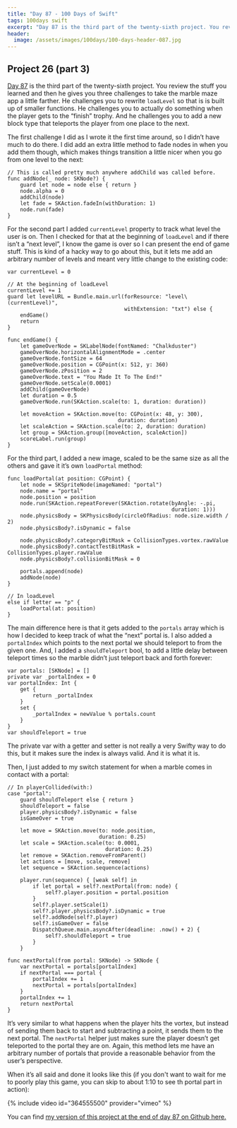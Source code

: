 ```yaml
---
title: "Day 87 - 100 Days of Swift"
tags: 100days swift
excerpt: "Day 87 is the third part of the twenty-sixth project. You review the stuff you learned and then he gives you three challenges to take the marble maze app a little farther. He challenges you to rewrite `loadLevel` so that is is built up of smaller functions. He challenges you to actually do something when the player gets to the “finish” trophy. And he challenges you to add a new block type that teleports the player from one place to the next."
header:
  image: /assets/images/100days/100-days-header-087.jpg
---
```

## Project 26 (part 3)
[Day 87](https://www.hackingwithswift.com/100/87) is the third part of the twenty-sixth project. You review the stuff you learned and then he gives you three challenges to take the marble maze app a little farther. He challenges you to rewrite `loadLevel` so that is is built up of smaller functions. He challenges you to actually do something when the player gets to the “finish” trophy. And he challenges you to add a new block type that teleports the player from one place to the next.

The first challenge I did as I wrote it the first time around, so I didn’t have much to do there. I did add an extra little method to fade nodes in when you add them though, which makes things transition a little nicer when you go from one level to the next:
```
// This is called pretty much anywhere addChild was called before.
func addNode(_ node: SKNode?) {
    guard let node = node else { return }
    node.alpha = 0
    addChild(node)
    let fade = SKAction.fadeIn(withDuration: 1)
    node.run(fade)
}
```

For the second part I added `currentLevel` property to track what level the user is on. Then I checked for that at the beginning of `loadLevel` and if there isn’t a “next level”, I know the game is over so I can present the end of game stuff. This is kind of a hacky way to go about this, but it lets me add an arbitrary number of levels and meant very little change to the existing code:
```
var currentLevel = 0

// At the beginning of loadLevel
currentLevel += 1
guard let levelURL = Bundle.main.url(forResource: "level\(currentLevel)",
                                     withExtension: "txt") else {
    endGame()
    return
}

func endGame() {
    let gameOverNode = SKLabelNode(fontNamed: "Chalkduster")
    gameOverNode.horizontalAlignmentMode = .center
    gameOverNode.fontSize = 64
    gameOverNode.position = CGPoint(x: 512, y: 360)
    gameOverNode.zPosition = 2
    gameOverNode.text = "You Made It To The End!"
    gameOverNode.setScale(0.0001)
    addChild(gameOverNode)
    let duration = 0.5
    gameOverNode.run(SKAction.scale(to: 1, duration: duration))

    let moveAction = SKAction.move(to: CGPoint(x: 48, y: 300),
                                   duration: duration)
    let scaleAction = SKAction.scale(to: 2, duration: duration)
    let group = SKAction.group([moveAction, scaleAction])
    scoreLabel.run(group)
}
```

For the third part, I added a new image, scaled to be the same size as all the others and gave it it’s own `loadPortal` method:
```
func loadPortal(at position: CGPoint) {
    let node = SKSpriteNode(imageNamed: "portal")
    node.name = "portal"
    node.position = position
    node.run(SKAction.repeatForever(SKAction.rotate(byAngle: -.pi,
                                                    duration: 1)))
    node.physicsBody = SKPhysicsBody(circleOfRadius: node.size.width / 2)
    node.physicsBody?.isDynamic = false

    node.physicsBody?.categoryBitMask = CollisionTypes.vortex.rawValue
    node.physicsBody?.contactTestBitMask = CollisionTypes.player.rawValue
    node.physicsBody?.collisionBitMask = 0

    portals.append(node)
    addNode(node)
}

// In loadLevel
else if letter == "p" {
    loadPortal(at: position)
}
```

The main difference here is that it gets added to the `portals` array which is how I decided to keep track of what the “next” portal is. I also added a `portalIndex` which points to the next portal we should teleport to from the given one. And, I added a `shouldTeleport` bool, to add a little delay between teleport times so the marble didn’t just teleport back and forth forever:
```
var portals: [SKNode] = []
private var _portalIndex = 0
var portalIndex: Int {
    get {
        return _portalIndex
    }
    set {
        _portalIndex = newValue % portals.count
    }
}
var shouldTeleport = true
```
The private var with a getter and setter is not really a very Swifty way to do this, but it makes sure the index is always valid. And it is what it is.

Then, I just added to my switch statement for when a marble comes in contact with a portal:
```
// In playerCollided(with:)
case "portal":
    guard shouldTeleport else { return }
    shouldTeleport = false
    player.physicsBody?.isDynamic = false
    isGameOver = true

    let move = SKAction.move(to: node.position,
                             duration: 0.25)
    let scale = SKAction.scale(to: 0.0001,
                               duration: 0.25)
    let remove = SKAction.removeFromParent()
    let actions = [move, scale, remove]
    let sequence = SKAction.sequence(actions)

    player.run(sequence) { [weak self] in
        if let portal = self?.nextPortal(from: node) {
            self?.player.position = portal.position
        }
        self?.player.setScale(1)
        self?.player.physicsBody?.isDynamic = true
        self?.addNode(self?.player)
        self?.isGameOver = false
        DispatchQueue.main.asyncAfter(deadline: .now() + 2) {
            self?.shouldTeleport = true
        }
    }

func nextPortal(from portal: SKNode) -> SKNode {
    var nextPortal = portals[portalIndex]
    if nextPortal === portal {
        portalIndex += 1
        nextPortal = portals[portalIndex]
    }
    portalIndex += 1
    return nextPortal
}
```
It’s very similar to what happens when the player hits the vortex, but instead of sending them back to start and subtracting a point, it sends them to the next portal. The `nextPortal` helper just makes sure the player doesn’t get teleported to the portal they are on. Again, this method lets me have an arbitrary number of portals that provide a reasonable behavior from the user’s perspective.

When it’s all said and done it looks like this (if you don't want to wait for me to poorly play this game, you can skip to about 1:10 to see th portal part in action):

{% include video id="364555500" provider="vimeo" %}

You can find [my version of this project at the end of day 87 on Github here.](https://github.com/dillon-mce/100-days-swift-projects/tree/7252ea50262b46644cbde18f6f5df7c56717f582/Project26)

